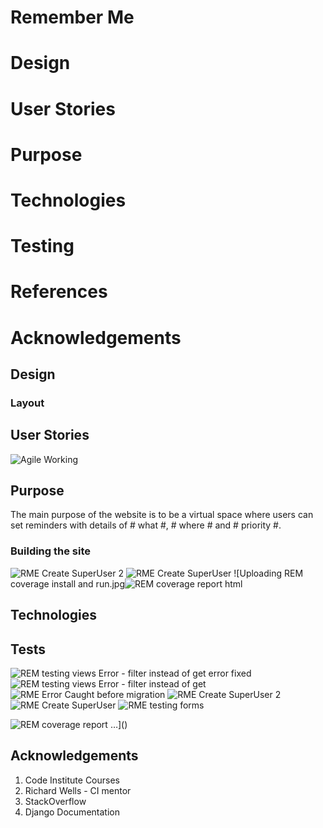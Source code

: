 # Remember Me #

# Design #
# User Stories #
# Purpose #
# Technologies #
# Testing #
# References #
# Acknowledgements #


## Design ##


### Layout ###

## User Stories ##

![Agile Working](https://user-images.githubusercontent.com/88729876/189502894-8ddb91e2-8323-4962-8fc6-c0ebcd0d0928.jpg)





## Purpose ##

The main purpose of the website is to be a virtual space where users can set reminders with details of # what #, # where # and # priority #.



### Building the site ###

![RME Create SuperUser 2](https://user-images.githubusercontent.com/88729876/171025545-c862422f-4f96-4ce3-a563-288531e7ebc7.jpg)
![RME Create SuperUser](https://user-images.githubusercontent.com/88729876/171025559-304abf79-76a9-48ed-b0de-e058c291f8bb.jpg)
![Uploading REM coverage install and run.jpg![REM coverage report html](https://user-images.githubusercontent.com/88729876/171025437-068bf89e-436a-4e78-9285-6db6aad511c6.jpg)


## Technologies ##


## Tests ##


![REM testing views Error - filter instead of get error fixed](https://user-images.githubusercontent.com/88729876/171025473-f5a12f24-2f3e-4e98-b9f1-102e6e245ea9.jpg)
![REM testing views Error - filter instead of get](https://user-images.githubusercontent.com/88729876/171025492-5a5069fe-f459-489c-8585-2b8390c57890.jpg)
![RME  Error Caught before migration](https://user-images.githubusercontent.com/88729876/171025511-406e30fb-fd53-4af7-a362-e07116354a0b.jpg)
![RME Create SuperUser 2](https://user-images.githubusercontent.com/88729876/171025545-c862422f-4f96-4ce3-a563-288531e7ebc7.jpg)
![RME Create SuperUser](https://user-images.githubusercontent.com/88729876/171025559-304abf79-76a9-48ed-b0de-e058c291f8bb.jpg)
![RME testing forms](https://user-images.githubusercontent.com/88729876/171025563-4574d204-38a6-45e1-a542-bba9282cf549.jpg)

![REM coverage report](https://user-images.githubusercontent.com/88729876/171025461-796e072f-b50e-412e-b6c5-a153543494e1.jpg)
…]()

## Acknowledgements ##
1. Code Institute Courses
2. Richard Wells - CI mentor
3. StackOverflow
4. Django Documentation

